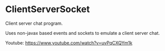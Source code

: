 # ClientServerSocket

Client server chat program.

Uses non-javax based events and sockets to emulate a client server chat.

Youtube: https://www.youtube.com/watch?v=uvPqCXQYm1k
